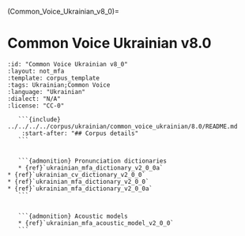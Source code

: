 
(Common_Voice_Ukrainian_v8_0)=
# Common Voice Ukrainian v8.0

``````{corpus} Common Voice Ukrainian v8.0
:id: "Common Voice Ukrainian v8_0"
:layout: not_mfa
:template: corpus_template
:tags: Ukrainian;Common Voice
:language: "Ukrainian"
:dialect: "N/A"
:license: "CC-0"

   ```{include} ../../../../corpus/ukrainian/common_voice_ukrainian/8.0/README.md
    :start-after: "## Corpus details"
   ```


   ```{admonition} Pronunciation dictionaries
   * {ref}`ukrainian_mfa_dictionary_v2_0_0a`
* {ref}`ukrainian_cv_dictionary_v2_0_0`
* {ref}`ukrainian_mfa_dictionary_v2_0_0`
* {ref}`ukrainian_mfa_dictionary_v2_0_0a`
   ```


   ```{admonition} Acoustic models
   * {ref}`ukrainian_mfa_acoustic_model_v2_0_0`
   ```
``````

